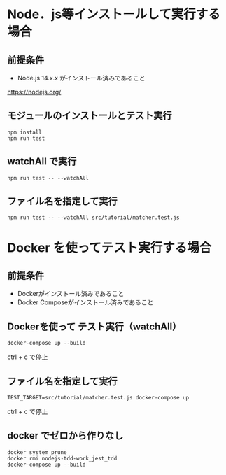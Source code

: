 # Node．js等インストールして実行する場合

## 前提条件

* Node.js 14.x.x がインストール済みであること

https://nodejs.org/


## モジュールのインストールとテスト実行

```
npm install
npm run test
```

## watchAll で実行
```
npm run test -- --watchAll
```

## ファイル名を指定して実行
```
npm run test -- --watchAll src/tutorial/matcher.test.js
```

# Docker を使ってテスト実行する場合
## 前提条件

* Dockerがインストール済みであること
* Docker Composeがインストール済みであること

## Dockerを使って テスト実行（watchAll）

```
docker-compose up --build
```
ctrl + c で停止

## ファイル名を指定して実行

```
TEST_TARGET=src/tutorial/matcher.test.js docker-compose up
```
ctrl + c で停止

## docker でゼロから作りなし
```
docker system prune
docker rmi nodejs-tdd-work_jest_tdd
docker-compose up --build
```